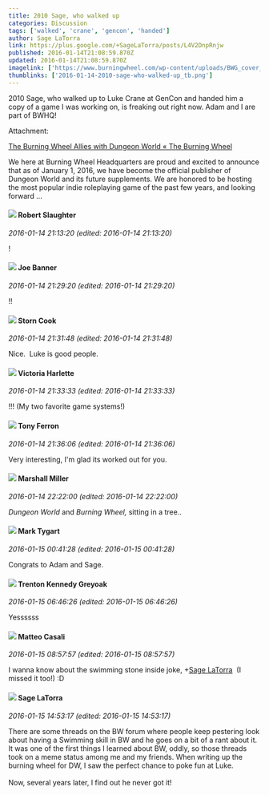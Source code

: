 ```yaml
---
title: 2010 Sage, who walked up
categories: Discussion
tags: ['walked', 'crane', 'gencon', 'handed']
author: Sage LaTorra
link: https://plus.google.com/+SageLaTorra/posts/L4V2DnpRnjw
published: 2016-01-14T21:08:59.870Z
updated: 2016-01-14T21:08:59.870Z
imagelink: ['https://www.burningwheel.com/wp-content/uploads/BWG_cover_r6_crop-629x1024.jpg']
thumblinks: ['2016-01-14-2010-sage-who-walked-up_tb.png']
---
```


2010 Sage, who walked up to Luke Crane at GenCon and handed him a copy of a game I was working on, is freaking out right now. Adam and I are part of BWHQ!


Attachment:

<a href='https://www.burningwheel.com/?p=983'>The Burning Wheel Allies with Dungeon World «  The Burning Wheel</a>


We here at Burning Wheel Headquarters are proud and excited to announce that as of January 1, 2016, we have become the official publisher of Dungeon World and its future supplements. We are honored to be hosting the most popular indie roleplaying game of the past few years, and looking forward ...
<div id='comment z13jhhcosonezjyfl22ndtna1lqncdyx404'>
  <h4><img src='{{site.baseurl}}//images/avatars/106502497268683547167_photo.jpg'> Robert Slaughter</h4>
      <p><cite>2016-01-14 21:13:20 (edited: 2016-01-14 21:13:20)</cite></p>
        <p>!</p>
</div>
        

<div id='comment z13jhhcosonezjyfl22ndtna1lqncdyx404'>
  <h4><img src='{{site.baseurl}}//images/avatars/103619294696451727396_photo.jpg'> Joe Banner</h4>
      <p><cite>2016-01-14 21:29:20 (edited: 2016-01-14 21:29:20)</cite></p>
        <p>!!</p>
</div>
        

<div id='comment z13jhhcosonezjyfl22ndtna1lqncdyx404'>
  <h4><img src='{{site.baseurl}}//images/avatars/110661162507505661709_photo.jpg'> Storn Cook</h4>
      <p><cite>2016-01-14 21:31:48 (edited: 2016-01-14 21:31:48)</cite></p>
        <p>Nice.  Luke is good people.  </p>
</div>
        

<div id='comment z13jhhcosonezjyfl22ndtna1lqncdyx404'>
  <h4><img src='{{site.baseurl}}//images/avatars/100729831095497767250_photo.jpg'> Victoria Harlette</h4>
      <p><cite>2016-01-14 21:33:33 (edited: 2016-01-14 21:33:33)</cite></p>
        <p>!!! (My two favorite game systems!)</p>
</div>
        

<div id='comment z13jhhcosonezjyfl22ndtna1lqncdyx404'>
  <h4><img src='{{site.baseurl}}//images/avatars/105317681442573084626_photo.jpg'> Tony Ferron</h4>
      <p><cite>2016-01-14 21:36:06 (edited: 2016-01-14 21:36:06)</cite></p>
        <p>Very interesting, I&#39;m glad its worked out for you.</p>
</div>
        

<div id='comment z13jhhcosonezjyfl22ndtna1lqncdyx404'>
  <h4><img src='{{site.baseurl}}//images/avatars/113927217394445366066_photo.jpg'> Marshall Miller</h4>
      <p><cite>2016-01-14 22:22:00 (edited: 2016-01-14 22:22:00)</cite></p>
        <p><i>Dungeon World</i> and <i>Burning Wheel,</i> sitting in a tree..</p>
</div>
        

<div id='comment z13jhhcosonezjyfl22ndtna1lqncdyx404'>
  <h4><img src='{{site.baseurl}}//images/avatars/118088719859349999400_photo.jpg'> Mark Tygart</h4>
      <p><cite>2016-01-15 00:41:28 (edited: 2016-01-15 00:41:28)</cite></p>
        <p>Congrats to Adam and Sage.</p>
</div>
        

<div id='comment z13jhhcosonezjyfl22ndtna1lqncdyx404'>
  <h4><img src='{{site.baseurl}}//images/avatars/105533087046914570553_photo.jpg'> Trenton Kennedy Greyoak</h4>
      <p><cite>2016-01-15 06:46:26 (edited: 2016-01-15 06:46:26)</cite></p>
        <p>Yessssss</p>
</div>
        

<div id='comment z13jhhcosonezjyfl22ndtna1lqncdyx404'>
  <h4><img src='{{site.baseurl}}//images/avatars/108871211964311576918_photo.jpg'> Matteo Casali</h4>
      <p><cite>2016-01-15 08:57:57 (edited: 2016-01-15 08:57:57)</cite></p>
        <p>I wanna know about the swimming stone inside joke, <span class="proflinkWrapper"><span class="proflinkPrefix">+</span><a class="proflink" href="https://plus.google.com/117415966179711277938" oid="117415966179711277938">Sage LaTorra</a></span>  (I missed it too!) :D</p>
</div>
        

<div id='comment z13jhhcosonezjyfl22ndtna1lqncdyx404'>
  <h4><img src='{{site.baseurl}}//images/avatars/117415966179711277938_photo.jpg'> Sage LaTorra</h4>
      <p><cite>2016-01-15 14:53:17 (edited: 2016-01-15 14:53:17)</cite></p>
        <p>There are some threads on the BW forum where people keep pestering look about having a Swimming skill in BW and he goes on a bit of a rant about it. It was one of the first things I learned about BW, oddly, so those threads took on a meme status among me and my friends. When writing up the burning wheel for DW, I saw the perfect chance to poke fun at Luke. <br /><br />Now, several years later, I find out he never got it!</p>
</div>
        